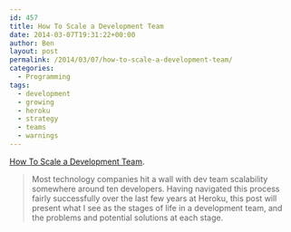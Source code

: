 ```yaml
---
id: 457
title: How To Scale a Development Team
date: 2014-03-07T19:31:22+00:00
author: Ben
layout: post
permalink: /2014/03/07/how-to-scale-a-development-team/
categories:
  - Programming
tags:
  - development
  - growing
  - heroku
  - strategy
  - teams
  - warnings
---
```

<a href="http://adam.heroku.com/past/2011/4/28/scaling_a_development_team/" target="_blank">How To Scale a Development Team</a>.

> Most technology companies hit a wall with dev team scalability somewhere around ten developers. Having navigated this process fairly successfully over the last few years at Heroku, this post will present what I see as the stages of life in a development team, and the problems and potential solutions at each stage.